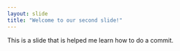 ```yaml
---
layout: slide
title: "Welcome to our second slide!"
---
```

This is a slide that is helped me learn how to do a commit.
